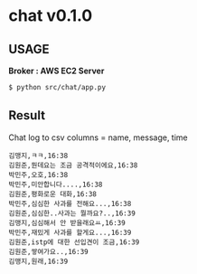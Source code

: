 # chat v0.1.0
## USAGE
**Broker : AWS EC2 Server**
```bash
$ python src/chat/app.py
```
## Result
Chat log to csv
columns = name, message, time
```
김맹지,ㅋㅋ,16:38
김원준,뭔데요는 조금 공격적이에요,16:38
박민주,오호,16:38
박민주,미안합니다....,16:38
김원준,평화로운 대화,16:38
박민주,심심한 사과를 전해요...,16:38
김원준,심심한..사과는 뭘까요?..,16:39
김맹지,심심해서 안 받을래요ㅛ,16:39
박민주,재밌게 사과를 할게요...,16:39
김원준,istp에 대한 선입견이 조금,16:39
김원준,쌓여가요..,16:39
김맹지,원래,16:39
```
